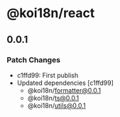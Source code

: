 # @koi18n/react

## 0.0.1

### Patch Changes

- c1ffd99: First publish
- Updated dependencies [c1ffd99]
  - @koi18n/formatter@0.0.1
  - @koi18n/ts@0.0.1
  - @koi18n/utils@0.0.1
